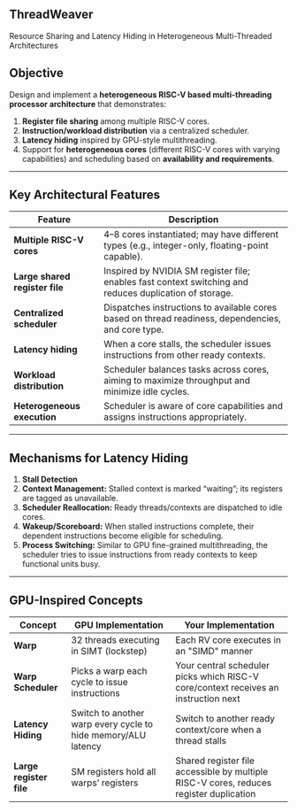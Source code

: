 ## **ThreadWeaver**

Resource Sharing and Latency Hiding in Heterogeneous Multi-Threaded Architectures


## **Objective**

Design and implement a **heterogeneous RISC-V based multi-threading processor architecture** that demonstrates:

1. **Register file sharing** among multiple RISC-V cores.
2. **Instruction/workload distribution** via a centralized scheduler.
3. **Latency hiding** inspired by GPU-style multithreading.
4. Support for **heterogeneous cores** (different RISC-V cores with varying capabilities) and scheduling based on **availability and requirements**.

---

## **Key Architectural Features**

| Feature                        | Description                                                                                                               |
| ------------------------------ | ------------------------------------------------------------------------------------------------------------------------- |
| **Multiple RISC-V cores**      | 4–8 cores instantiated; may have different types (e.g., integer-only, floating-point capable).                            |
| **Large shared register file** | Inspired by NVIDIA SM register file; enables fast context switching and reduces duplication of storage.                   |
| **Centralized scheduler**      | Dispatches instructions to available cores based on thread readiness, dependencies, and core type.                        |
| **Latency hiding**             | When a core stalls, the scheduler issues instructions from other ready contexts. |
| **Workload distribution**      | Scheduler balances tasks across cores, aiming to maximize throughput and minimize idle cycles.                            |
| **Heterogeneous execution**    | Scheduler is aware of core capabilities and assigns instructions appropriately.                                           |

---

## **Mechanisms for Latency Hiding**

1. **Stall Detection** 
2. **Context Management:** Stalled context is marked “waiting”; its registers are tagged as unavailable.
3. **Scheduler Reallocation:** Ready threads/contexts are dispatched to idle cores.
4. **Wakeup/Scoreboard:** When stalled instructions complete, their dependent instructions become eligible for scheduling.
5. **Process Switching:** Similar to GPU fine-grained multithreading, the scheduler tries to issue instructions  from ready contexts to keep functional units busy.

---

## **GPU-Inspired Concepts**

| Concept                 | GPU Implementation                                            | Your Implementation                                                                    |
| ----------------------- | ------------------------------------------------------------- | -------------------------------------------------------------------------------------- |
| **Warp**                | 32 threads executing in SIMT (lockstep)                       | Each RV core executes in an "SIMD" manner            |
| **Warp Scheduler**      | Picks a warp each cycle to issue instructions                 | Your central scheduler picks which RISC-V core/context receives an instruction next    |
| **Latency Hiding**      | Switch to another warp every cycle to hide memory/ALU latency | Switch to another ready context/core when a thread stalls                              |
| **Large register file** | SM registers hold all warps’ registers                        | Shared register file accessible by multiple RISC-V cores, reduces register duplication |

